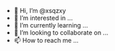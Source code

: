 - 👋 Hi, I’m @xsqzxy
- 👀 I’m interested in ...
- 🌱 I’m currently learning ...
- 💞️ I’m looking to collaborate on ...
- 📫 How to reach me ...

<!---
xsqzxy/xsqzxy is a ✨ special ✨ repository because its `README.md` (this file) appears on your GitHub profile.
You can click the Preview link to take a look at your changes.
--->
